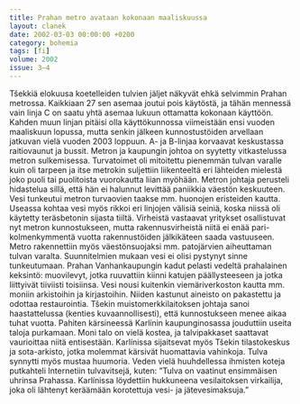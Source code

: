 ```yaml
---
title: Prahan metro avataan kokonaan maaliskuussa
layout: clanek
date: 2002-03-03 00:00:00 +0200
category: bohemia
tags: [fi]
volume: 2002
issue: 3–4
---
```

  
Tšekkiä elokuusa koetelleiden tulvien jäljet näkyvät ehkä selvimmin Prahan metrossa. Kaikkiaan 27 sen asemaa joutui pois käytöstä, ja tähän mennessä vain linja C on saatu yhtä asemaa lukuun ottamatta kokonaan käyttöön. Kahden muun linjan pitäisi olla käyttökunnossa viimeistään ensi vuoden maaliskuun lopussa, mutta senkin jälkeen kunnostustöiden arvellaan jatkuvan vielä vuoden 2003 loppuun. A- ja B-linjaa korvaavat keskustassa raitiovaunut ja bussit. 
Metron ja kaupungin johtoa on syytetty vitkastelussa metron sulkemisessa. Turvatoimet oli mitoitettu pienemmän tulvan varalle kuin oli tarpeen ja itse metrokin suljettiin liikenteeltä eri lähteiden mielestä joko puoli tai puolitoista vuorokautta liian myöhään. Metron johtaja perusteli hidastelua sillä, että hän ei halunnut levittää paniikkia väestön keskuuteen. Vesi tunkeutui metron turvaovien taakse mm. huonojen eristeiden kautta. Useassa kohtaa vesi myös rikkoi eri linjojen välisiä seiniä, koska niissä oli käytetty teräsbetonin sijasta tiiltä. Virheistä vastaavat yritykset osallistuvat nyt metron kunnostukseen, mutta rakennusvirheistä niitä ei enää pari-kolmenkymmentä vuotta rakennustöiden jälkikäteen saada vastuuseen. Metro rakennettiin myös väestönsuojaksi mm. patojärvien aiheuttaman tulvan varalta. Suunnitelmien mukaan vesi ei olisi pystynyt sinne tunkeutumaan. 
Prahan Vanhankaupungin kadut pelasti vedeltä prahalainen keksintö: muovilevyt, jotka ruuvattiin kiinni katujen päällysteeseen ja jotka liittyivät tiiviisti toisiinsa. Vesi nousi kuitenkin viemäriverkoston kautta mm. moniin arkistoihin ja kirjastoihin. Niiden kastunut aineisto on pakastettu ja odottaa restaurointia. Tšekin muistomerkkilaitoksen johtaja sanoi haastattelussa (kenties kuvaannollisesti), että kunnostukseen menee aikaa tuhat vuotta. 
Pahiten kärsineessä Karlínin kaupunginosassa jouduttiin useita taloja purkamaan. Moni talo on vielä kostea, ja talvipakkaset saattavat vaurioittaa niitä entisestään. Karlínissa sijaitsevat myös Tšekin tilastokeskus ja sota-arkisto, jotka molemmat kärsivät huomattavia vahinkoja. 
Tulva synnytti myös mustaa huumoria. Veden vielä huuhdellessa ihmisten koteja putkahteli Internetiin tulvavitsejä, kuten: 
”Tulva on vaatinut ensimmäisen uhrinsa Prahassa. Karlínissa löydettiin hukkuneena vesilaitoksen virkailija, joka oli lähtenyt keräämään korotettuja vesi- ja jätevesimaksuja.” 